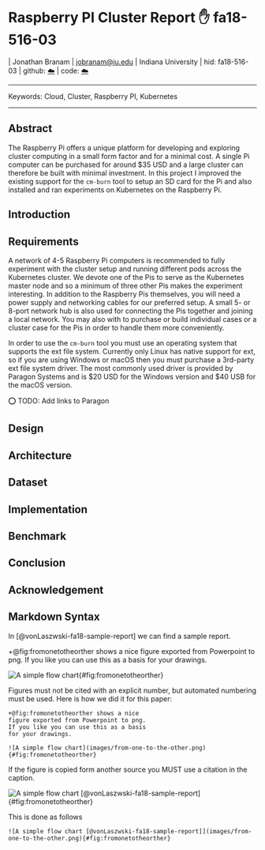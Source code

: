 # Raspberry PI Cluster Report :hand: fa18-516-03

| Jonathan Branam
| jobranam@iu.edu
| Indiana University
| hid: fa18-516-03
| github: [:cloud:](https://github.com/cloudmesh-community/proceedings-fa18/blob/master/project-report/report.md)
| code: [:cloud:](https://github.com/cloudmesh-community/proceedings-fa18/blob/master/project-code)

---

Keywords: Cloud, Cluster, Raspberry PI, Kubernetes

---

## Abstract

The Raspberry Pi offers a unique platform for developing and exploring cluster
computing in a small form factor and for a minimal cost. A single Pi computer
can be purchased for around $35 USD and a large cluster can therefore be built
with minimal investment. In this project I improved the existing support for the
`cm-burn` tool to setup an SD card for the Pi and also installed and ran
experiments on Kubernetes on the Raspberry Pi.

## Introduction

## Requirements

A network of 4-5 Raspberry Pi computers is recommended to fully experiment with
the cluster setup and running different pods across the Kubernetes cluster. We
devote one of the Pis to serve as the Kubernetes master node and so a minimum of
three other Pis makes the experiment interesting. In addition to the Raspberry
Pis themselves, you will need a power supply and networking cables for our
preferred setup. A small 5- or 8-port network hub is also used for connecting
the Pis together and joining a local network. You may also with to purchase or
build individual cases or a cluster case for the Pis in order to handle them
more conveniently.

In order to use the `cm-burn` tool you must use an operating system that
supports the ext file system. Currently only Linux has native support for ext,
so if you are using Windows or macOS then you must purchase a 3rd-party ext
file system driver. The most commonly used driver is provided by Paragon Systems
and is $20 USD for the Windows version and $40 USB for the macOS version.

:o: TODO: Add links to Paragon

## Design

## Architecture

## Dataset

## Implementation

## Benchmark

## Conclusion

## Acknowledgement

## Markdown Syntax

In [@vonLaszwski-fa18-sample-report] we can find a sample report.

+@fig:fromonetotheorther shows a nice figure exported from Powerpoint
to png. If you like you can use this as a basis for your drawings.

![A simple flow chart](images/from-one-to-the-other.png){#fig:fromonetotheorther}

Figures must not be cited with an explicit number, but automated
numbering must be used. Here is how we did it for this paper:

```
+@fig:fromonetotheorther shows a nice
figure exported from Powerpoint to png.
If you like you can use this as a basis
for your drawings.

![A simple flow chart](images/from-one-to-the-other.png){#fig:fromonetotheorther}
```

If the figure is copied form another source you MUST use a citation in the caption. 

![A simple flow chart [@vonLaszwski-fa18-sample-report]](images/from-one-to-the-other.png){#fig:fromonetotheorther}

This is done as follows

```
![A simple flow chart [@vonLaszwski-fa18-sample-report]](images/from-one-to-the-other.png){#fig:fromonetotheorther}
```

